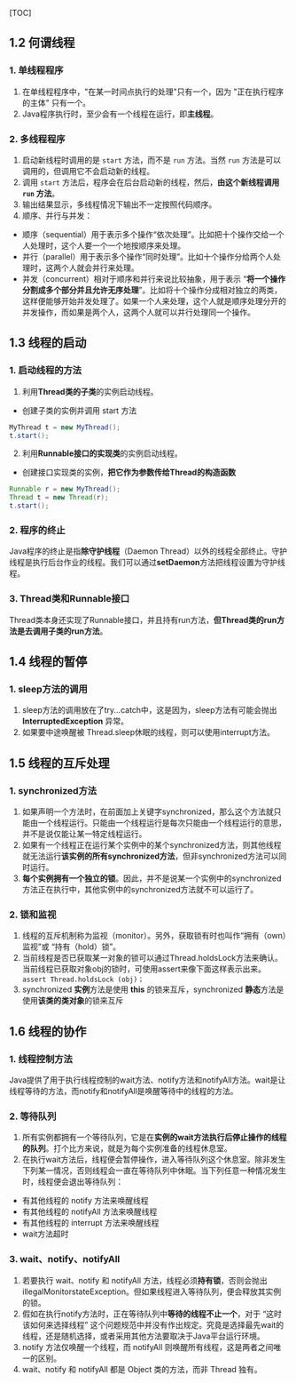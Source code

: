 [TOC]


## 1.2 何谓线程

### 1. 单线程程序

1. 在单线程程序中，"在某一时间点执行的处理"只有一个，因为 "正在执行程序的主体" 只有一个。
2. Java程序执行时，至少会有一个线程在运行，即**主线程**。



### 2. 多线程程序

1. 启动新线程时调用的是 `start` 方法，而不是 `run` 方法。当然 `run` 方法是可以调用的，但调用它不会启动新的线程。
2. 调用 `start` 方法后，程序会在后台启动新的线程，然后，**由这个新线程调用 `run` 方法**。
3. 输出结果显示，多线程情况下输出不一定按照代码顺序。
4. 顺序、并行与并发：
  + 顺序（sequential）用于表示多个操作“依次处理”。比如把十个操作交给一个人处理时，这个人要一个一个地按顺序来处理。
  + 并行（parallel）用于表示多个操作“同时处理”。比如十个操作分给两个人处理时，这两个人就会并行来处理。
  + 并发（concurrent）相对于顺序和并行来说比较抽象，用于表示 “**将一个操作分割成多个部分并且允许无序处理**”。比如将十个操作分成相对独立的两类，这样便能够开始并发处理了。如果一个人来处理，这个人就是顺序处理分开的并发操作，而如果是两个人，这两个人就可以并行处理同一个操作。



## 1.3 线程的启动

### 1. 启动线程的方法

1. 利用**Thread类的子类**的实例启动线程。
+ 创建子类的实例并调用 start 方法
```java
MyThread t = new MyThread();
t.start();
```
2. 利用**Runnable接口的实现类**的实例启动线程。
+ 创建接口实现类的实例，**把它作为参数传给Thread的构造函数**
```java
Runnable r = new MyThread();
Thread t = new Thread(r);
t.start();
```

### 2. 程序的终止
Java程序的终止是指**除守护线程**（Daemon Thread）以外的线程全部终止。守护线程是执行后台作业的线程。我们可以通过**setDaemon**方法把线程设置为守护线程。

### 3. Thread类和Runnable接口
Thread类本身还实现了Runnable接口，并且持有run方法，**但Thread类的run方法是去调用子类的run方法**。



## 1.4 线程的暂停

### 1. sleep方法的调用
1. sleep方法的调用放在了try...catch中，这是因为，sleep方法有可能会抛出 **InterruptedException** 异常。
2. 如果要中途唤醒被 Thread.sleep休眠的线程，则可以使用interrupt方法。



## 1.5 线程的互斥处理

### 1. synchronized方法
1. 如果声明一个方法时，在前面加上关键字synchronized，那么这个方法就只能由一个线程运行。只能由一个线程运行是每次只能由一个线程运行的意思，并不是说仅能让某一特定线程运行。
2. 如果有一个线程正在运行某个实例中的某个synchronized方法，则其他线程就无法运行**该实例的所有synchronized方法**，但非synchronized方法可以同时运行。
3. **每个实例拥有一个独立的锁**。因此，并不是说某一个实例中的synchronized方法正在执行中，其他实例中的synchronized方法就不可以运行了。

### 2. 锁和监视
1. 线程的互斥机制称为监视（monitor）。另外，获取锁有时也叫作“拥有（own）监视”或
“持有（hold）锁”。
2. 当前线程是否已获取某一对象的锁可以通过Thread.holdsLock方法来确认。当前线程已获取对象obj的锁时，可使用assert来像下面这样表示出来。
`assert Thread.holdsLock (obj)；`
3. synchronized **实例**方法是使用 **this** 的锁来互斥，synchronized **静态**方法是使用**该类的类对象**的锁来互斥



## 1.6 线程的协作

### 1. 线程控制方法
Java提供了用于执行线程控制的wait方法、notify方法和notifyAll方法。wait是让线程等待的方法，而notify和notifyAll是唤醒等待中的线程的方法。

### 2. 等待队列
1. 所有实例都拥有一个等待队列，它是在**实例的wait方法执行后停止操作的线程的队列**。打个比方来说，就是为每个实例准备的线程休息室。
2. 在执行wait方法后，线程便会暂停操作，进入等待队列这个休息室。除非发生下列某一情况，否则线程会一直在等待队列中休眠。当下列任意一种情况发生时，线程便会退出等待队列：
  + 有其他线程的 notify 方法来唤醒线程
  + 有其他线程的 notifyAll 方法来唤醒线程
  + 有其他线程的 interrupt 方法来唤醒线程
  + wait方法超时

### 3. wait、notify、notifyAll
1. 若要执行 wait、notify 和 notifyAll 方法，线程必须**持有锁**，否则会抛出 illegalMonitorstateException。但如果线程进入等待队列，便会释放其实例的锁。
2. 假如在执行notify方法时，正在等待队列中**等待的线程不止一个**，对于 “这时该如何来选择线程” 这个问题规范中并没有作出规定。究竟是选择最先wait的线程，还是随机选择，或者采用其他方法要取决于Java平台运行环境。
3. notify 方法仅唤醒一个线程，而 notifyAll 则唤醒所有线程，这是两者之间唯一的区别。
4. wait、notify 和 notifyAll 都是 Object 类的方法，而非 Thread 独有。


















